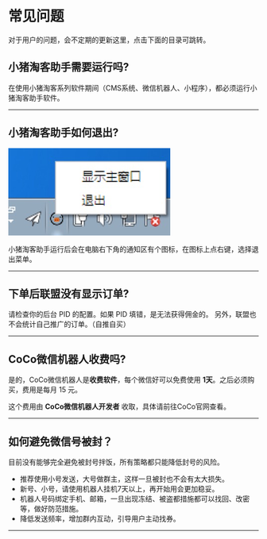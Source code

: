 # 常见问题

对于用户的问题，会不定期的更新这里，点击下面的目录可跳转。

<!-- toc -->

## 小猪淘客助手需要运行吗?

在使用小猪淘客系列软件期间（CMS系统、微信机器人、小程序），都必须运行小猪淘客助手软件。

---

## 小猪淘客助手如何退出?

![](images/FF839D81-C1ED-4E01-847E-A8B1388BA8C9.png)

小猪淘客助手运行后会在电脑右下角的通知区有个图标，在图标上点右键，选择退出菜单。

---

## 下单后联盟没有显示订单?

请检查你的后台 PID 的配置。如果 PID 填错，是无法获得佣金的。
另外，联盟也不会统计自己推广的订单。（自推自买）

---

## CoCo微信机器人收费吗?

是的，CoCo微信机器人是**收费软件**，每个微信好可以免费使用 **1天**。之后必须购买，费用是每月 15 元。

这个费用由 **CoCo微信机器人开发者** 收取，具体请前往CoCo官网查看。

---

## 如何避免微信号被封？

目前没有能够完全避免被封号拌饭，所有策略都只能降低封号的风险。

- 推荐使用小号发送，大号做群主，这样一旦被封也不会有太大损失。
- 新号、小号，请使用机器人挂机7天以上，再开始用会更加稳妥。
- 机器人号码绑定手机、邮箱，一旦出现冻结、被盗都措施都可以找回、改密等，做好防范措施。
- 降低发送频率，增加群内互动，引导用户主动找券。

---
